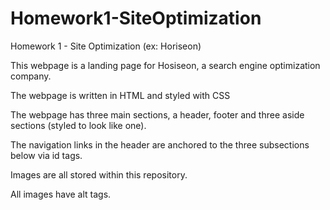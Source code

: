 # Homework1-SiteOptimization
Homework 1 - Site Optimization (ex: Horiseon)

This webpage is a landing page for Hosiseon, a search engine optimization company. 

The webpage is written in HTML and styled with CSS

The webpage has three main sections, a header, footer and three aside sections (styled to look like one).

The navigation links in the header are anchored to the three subsections below via id tags. 

Images are all stored within this repository. 

All images have alt tags. 



